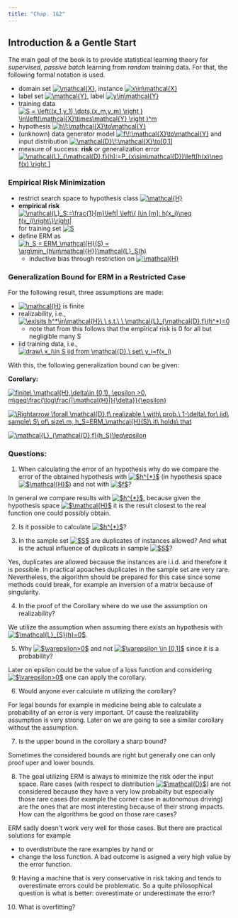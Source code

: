```yaml
---
title: "Chap. 1&2"
---
```


## Introduction & a Gentle Start

The main goal of the book is to provide statistical learning theory for *supervised*, *passive* *batch* learning from *random* training data. For that, the following formal notation is used.
* domain set <a href="https://www.codecogs.com/eqnedit.php?latex=\mathcal{X}" target="_blank"><img src="https://latex.codecogs.com/gif.latex?\mathcal{X}" title="\mathcal{X}" /></a>, instance <a href="https://www.codecogs.com/eqnedit.php?latex=x\in\mathcal{X}" target="_blank"><img src="https://latex.codecogs.com/gif.latex?x\in\mathcal{X}" title="x\in\mathcal{X}" /></a>
* label set <a href="https://www.codecogs.com/eqnedit.php?latex=\mathcal{Y}" target="_blank"><img src="https://latex.codecogs.com/gif.latex?\mathcal{Y}" title="\mathcal{Y}" /></a>, label <a href="https://www.codecogs.com/eqnedit.php?latex=y\in\mathcal{Y}" target="_blank"><img src="https://latex.codecogs.com/gif.latex?y\in\mathcal{Y}" title="y\in\mathcal{Y}" /></a>
* training data <a href="https://www.codecogs.com/eqnedit.php?latex=S&space;=&space;\left((x_1,y_1),\dots,(x_m,y_m)&space;\right&space;)&space;\in\left(\mathcal{X}\times\mathcal{Y}&space;\right&space;)^m" target="_blank"><img src="https://latex.codecogs.com/gif.latex?S&space;=&space;\left((x_1,y_1),\dots,(x_m,y_m)&space;\right&space;)&space;\in\left(\mathcal{X}\times\mathcal{Y}&space;\right&space;)^m" title="S = \left((x_1,y_1),\dots,(x_m,y_m) \right ) \in\left(\mathcal{X}\times\mathcal{Y} \right )^m" /></a>
* hypothesis <a href="https://www.codecogs.com/eqnedit.php?latex=h\!:\mathcal{X}\to\mathcal{Y}" target="_blank"><img src="https://latex.codecogs.com/gif.latex?h\!:\mathcal{X}\to\mathcal{Y}" title="h\!:\mathcal{X}\to\mathcal{Y}" /></a>
* (unknown) data generator model <a href="https://www.codecogs.com/eqnedit.php?latex=f\!:\mathcal{X}\to\mathcal{Y}" target="_blank"><img src="https://latex.codecogs.com/gif.latex?f\!:\mathcal{X}\to\mathcal{Y}" title="f\!:\mathcal{X}\to\mathcal{Y}" /></a> and input distribution <a href="https://www.codecogs.com/eqnedit.php?latex=\mathcal{D}\!:\mathcal{X}\to[0,1]" target="_blank"><img src="https://latex.codecogs.com/gif.latex?\mathcal{D}\!:\mathcal{X}\to[0,1]" title="\mathcal{D}\!:\mathcal{X}\to[0,1]" /></a>
* measure of success: **risk** or generalization error <a href="https://www.codecogs.com/eqnedit.php?latex=\mathcal{L}_{\mathcal{D},f}(h):=P_{x\sim\mathcal{D}}\left[h(x)\neq&space;f(x)&space;\right&space;]" target="_blank"><img src="https://latex.codecogs.com/gif.latex?\mathcal{L}_{\mathcal{D},f}(h):=P_{x\sim\mathcal{D}}\left[h(x)\neq&space;f(x)&space;\right&space;]" title="\mathcal{L}_{\mathcal{D},f}(h):=P_{x\sim\mathcal{D}}\left[h(x)\neq f(x) \right ]" /></a>

### Empirical Risk Minimization
* restrict search space to hypothesis class <a href="https://www.codecogs.com/eqnedit.php?latex=\mathcal{H}" target="_blank"><img src="https://latex.codecogs.com/gif.latex?\mathcal{H}" title="\mathcal{H}" /></a>
* **empirical risk** <a href="https://www.codecogs.com/eqnedit.php?latex=\mathcal{L}_S:=\frac{1}{m}\left|&space;\left\{&space;i\in&space;[m]:&space;h(x_i)\neq&space;f(x_i)\right\}\right|" target="_blank"><img src="https://latex.codecogs.com/gif.latex?\mathcal{L}_S:=\frac{1}{m}\left|&space;\left\{&space;i\in&space;[m]:&space;h(x_i)\neq&space;f(x_i)\right\}\right|" title="\mathcal{L}_S:=\frac{1}{m}\left| \left\{ i\in [m]: h(x_i)\neq f(x_i)\right\}\right|" /></a> for training set <a href="https://www.codecogs.com/eqnedit.php?latex=S" target="_blank"><img src="https://latex.codecogs.com/gif.latex?S" title="S" /></a>
* define ERM as <a href="https://www.codecogs.com/eqnedit.php?latex=h_S&space;=&space;ERM_\mathcal{H}(S)&space;=&space;\arg\min_{h\in\mathcal{H}}\mathcal{L}_S(h)" target="_blank"><img src="https://latex.codecogs.com/gif.latex?h_S&space;=&space;ERM_\mathcal{H}(S)&space;=&space;\arg\min_{h\in\mathcal{H}}\mathcal{L}_S(h)" title="h_S = ERM_\mathcal{H}(S) = \arg\min_{h\in\mathcal{H}}\mathcal{L}_S(h)" /></a>
  * inductive bias through restriction on <a href="https://www.codecogs.com/eqnedit.php?latex=\mathcal{H}" target="_blank"><img src="https://latex.codecogs.com/gif.latex?\mathcal{H}" title="\mathcal{H}" /></a>
  
### Generalization Bound for ERM in a Restricted Case
For the following result, three assumptions are made:
* <a href="https://www.codecogs.com/eqnedit.php?latex=\mathcal{H}" target="_blank"><img src="https://latex.codecogs.com/gif.latex?\mathcal{H}" title="\mathcal{H}" /></a> is finite
* realizability, i.e., <a href="https://www.codecogs.com/eqnedit.php?latex=\exisits&space;h^*\in\mathcal{H}\&space;\&space;s.t.\&space;\&space;\mathcal{L}_{\mathcal{D},f}(h^*)=0" target="_blank"><img src="https://latex.codecogs.com/gif.latex?\exisits&space;h^*\in\mathcal{H}\&space;\&space;s.t.\&space;\&space;\mathcal{L}_{\mathcal{D},f}(h^*)=0" title="\exisits h^*\in\mathcal{H}\ \ s.t.\ \ \mathcal{L}_{\mathcal{D},f}(h^*)=0" /></a>
  * note that from this follows that the empirical risk is 0 for all but negligible many S
* iid training data, i.e., <a href="https://www.codecogs.com/eqnedit.php?latex=draw\&space;x_i\in&space;S&space;iid&space;from&space;\mathcal{D},\&space;set\&space;y_i=f(x_i)" target="_blank"><img src="https://latex.codecogs.com/gif.latex?draw\&space;x_i\in&space;S&space;iid&space;from&space;\mathcal{D},\&space;set\&space;y_i=f(x_i)" title="draw\ x_i\in S iid from \mathcal{D},\ set\ y_i=f(x_i)" /></a>

With this, the following generalization bound can be given:

**Corollary:** 

<a href="https://www.codecogs.com/eqnedit.php?latex=finite\&space;\mathcal{H},\delta\in&space;(0,1),&space;\epsilon&space;>0,&space;m\geq\frac{\log\frac{|\mathcal{H}|}{\delta}}{\epsilon}" target="_blank"><img src="https://latex.codecogs.com/gif.latex?finite\&space;\mathcal{H},\delta\in&space;(0,1),&space;\epsilon&space;>0,&space;m\geq\frac{\log\frac{|\mathcal{H}|}{\delta}}{\epsilon}" title="finite\ \mathcal{H},\delta\in (0,1), \epsilon >0, m\geq\frac{\log\frac{|\mathcal{H}|}{\delta}}{\epsilon}" /></a>

<a href="https://www.codecogs.com/eqnedit.php?latex=\Rightarrow&space;\forall&space;\mathcal{D},f\&space;realizable,\&space;with\&space;prob.\&space;1-\delta\&space;for\&space;iid\&space;sample\&space;S\&space;of\&space;size\&space;m,&space;h_S=ERM_\mathcal{H}(S)\&space;it\&space;holds\&space;that" target="_blank"><img src="https://latex.codecogs.com/gif.latex?\Rightarrow&space;\forall&space;\mathcal{D},f\&space;realizable,\&space;with\&space;prob.\&space;1-\delta\&space;for\&space;iid\&space;sample\&space;S\&space;of\&space;size\&space;m,&space;h_S=ERM_\mathcal{H}(S)\&space;it\&space;holds\&space;that" title="\Rightarrow \forall \mathcal{D},f\ realizable,\ with\ prob.\ 1-\delta\ for\ iid\ sample\ S\ of\ size\ m, h_S=ERM_\mathcal{H}(S)\ it\ holds\ that" /></a>

<a href="https://www.codecogs.com/eqnedit.php?latex=\mathcal{L}_{\mathcal{D},f}(h_S)\leq\epsilon" target="_blank"><img src="https://latex.codecogs.com/gif.latex?\mathcal{L}_{\mathcal{D},f}(h_S)\leq\epsilon" title="\mathcal{L}_{\mathcal{D},f}(h_S)\leq\epsilon" /></a>


### Questions:
1. When calculating the error of an hypothesis why do we compare the error of the obtained hypothesis with <a href="https://www.codecogs.com/eqnedit.php?latex=$h^{*}$" target="_blank"><img src="https://latex.codecogs.com/gif.latex?$h^{*}$" title="$h^{*}$" /></a> (in hypothesis space <a href="https://www.codecogs.com/eqnedit.php?latex=$\mathcal{H}$" target="_blank"><img src="https://latex.codecogs.com/gif.latex?$\mathcal{H}$" title="$\mathcal{H}$" /></a>) and not with <a href="https://www.codecogs.com/eqnedit.php?latex=$f$" target="_blank"><img src="https://latex.codecogs.com/gif.latex?$f$" title="$f$" /></a>? 

In general we compare results with <a href="https://www.codecogs.com/eqnedit.php?latex=$h^{*}$" target="_blank"><img src="https://latex.codecogs.com/gif.latex?$h^{*}$" title="$h^{*}$" /></a>, because given the hypothesis space <a href="https://www.codecogs.com/eqnedit.php?latex=$\mathcal{H}$" target="_blank"><img src="https://latex.codecogs.com/gif.latex?$\mathcal{H}$" title="$\mathcal{H}$" /></a> it is the result closest to the real function one could possibly obtain.

2. Is it possible to calculate <a href="https://www.codecogs.com/eqnedit.php?latex=$h^{*}$" target="_blank"><img src="https://latex.codecogs.com/gif.latex?$h^{*}$" title="$h^{*}$" /></a>?

3. In the sample set <a href="https://www.codecogs.com/eqnedit.php?latex=$S$" target="_blank"><img src="https://latex.codecogs.com/gif.latex?$S$" title="$S$" /></a> are duplicates of instances allowed? And what is the actual influence of duplicats in sample <a href="https://www.codecogs.com/eqnedit.php?latex=$S$" target="_blank"><img src="https://latex.codecogs.com/gif.latex?$S$" title="$S$" /></a>?

Yes, duplicates are allowed because the instances are i.i.d. and therefore it is possible.
In practical apoaches duplicates in the sample set are very rare. Nevertheless, the algorithm should be prepared for this case since some methods could break, for example an inversion of a matrix because of singularity.

4. In the proof of the Corollary where do we use the assumption on realizability?

We utilize the assumption when assuming there exists an hypothesis with <a href="https://www.codecogs.com/eqnedit.php?latex=$\mathcal{L}_{S}(h)=0$" target="_blank"><img src="https://latex.codecogs.com/gif.latex?$\mathcal{L}_{S}(h)=0$" title="$\mathcal{L}_{S}(h)=0$" /></a>.

5. Why <a href="https://www.codecogs.com/eqnedit.php?latex=$\varepsilon>0$" target="_blank"><img src="https://latex.codecogs.com/gif.latex?$\varepsilon>0$" title="$\varepsilon>0$" /></a> and not <a href="https://www.codecogs.com/eqnedit.php?latex=$\varepsilon&space;\in&space;[0,1]$" target="_blank"><img src="https://latex.codecogs.com/gif.latex?$\varepsilon&space;\in&space;[0,1]$" title="$\varepsilon \in [0,1]$" /></a> since it is a probability?

Later on epsilon could be the value of a loss function and considering <a href="https://www.codecogs.com/eqnedit.php?latex=$\varepsilon>0$" target="_blank"><img src="https://latex.codecogs.com/gif.latex?$\varepsilon>0$" title="$\varepsilon>0$" /></a> one can apply the corollary.

6. Would anyone ever calculate m utilizing the corollary?

For legal bounds for example in medicine being able to calculate a probability of an error is very important. Of cause the realizability assumption is very strong. Later on we are going to see a similar corollary without the assumption.

7. Is the upper bound in the corollary a sharp bound?

Sometimes the considered bounds are right but generally one can only proof uper and lower bounds.

8. The goal utilizing ERM is always to minimize the risk oder the input space. Rare cases (with respect to distribution <a href="https://www.codecogs.com/eqnedit.php?latex=$\mathcal{D}$" target="_blank"><img src="https://latex.codecogs.com/gif.latex?$\mathcal{D}$" title="$\mathcal{D}$" /></a>) are not considered because they have a very low probabilty but especially those rare cases (for example the corner case in autonomous driving) are the ones that are most interesting because of their strong impacts. How can the algorithms be good on those rare cases?

ERM sadly doesn't work very well for those cases. But there are practical solutions for example
- to overdistribute the rare examples by hand or
- change the loss function. A bad outcome is asigned a very high value by the error function.

9. Having a machine that is very conservative in risk taking and tends to overestimate errors could be problematic. So a quite philosophical question is what is better: overestimate or underestimate the error?

10. What is overfitting?

